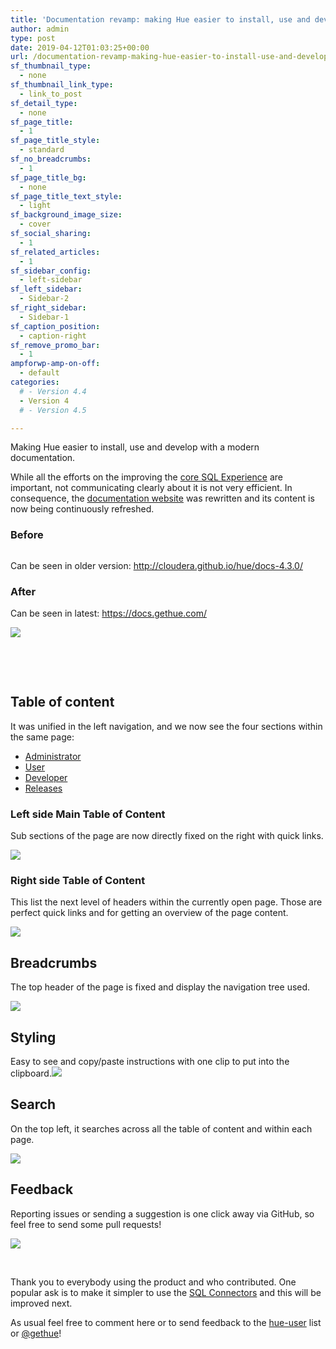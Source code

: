 ```yaml
---
title: 'Documentation revamp: making Hue easier to install, use and develop'
author: admin
type: post
date: 2019-04-12T01:03:25+00:00
url: /documentation-revamp-making-hue-easier-to-install-use-and-develop/
sf_thumbnail_type:
  - none
sf_thumbnail_link_type:
  - link_to_post
sf_detail_type:
  - none
sf_page_title:
  - 1
sf_page_title_style:
  - standard
sf_no_breadcrumbs:
  - 1
sf_page_title_bg:
  - none
sf_page_title_text_style:
  - light
sf_background_image_size:
  - cover
sf_social_sharing:
  - 1
sf_related_articles:
  - 1
sf_sidebar_config:
  - left-sidebar
sf_left_sidebar:
  - Sidebar-2
sf_right_sidebar:
  - Sidebar-1
sf_caption_position:
  - caption-right
sf_remove_promo_bar:
  - 1
ampforwp-amp-on-off:
  - default
categories:
  # - Version 4.4
  - Version 4
  # - Version 4.5

---
```

Making Hue easier to install, use and develop with a modern documentation.

While all the efforts on the improving the [core SQL Experience][1] are important, not communicating clearly about it is not very efficient. In consequence, the [documentation website][2] was rewritten and its content is now being continuously refreshed.

### Before

[<img src="https://cdn.gethue.com/uploads/2019/03/hue_4.3_documentation.png.png" alt="" />][3]

Can be seen in older version: <http://cloudera.github.io/hue/docs-4.3.0/>

### After

Can be seen in latest: <https://docs.gethue.com/>

[<img src="https://cdn.gethue.com/uploads/2019/04/new_hue_doc_4.5.png"/>][4]

&nbsp;

&nbsp;

## Table of content

It was unified in the left navigation, and we now see the four sections within the same page:

  * [Administrator][5]
  * [User][6]
  * [Developer][7]
  * [Releases][8]

### Left side Main Table of Content

Sub sections of the page are now directly fixed on the right with quick links.

[<img src="https://cdn.gethue.com/uploads/2019/03/doc_right_side.png"/>][9]

### Right side Table of Content

This list the next level of headers within the currently open page. Those are perfect quick links and for getting an overview of the page content.

[<img src="https://cdn.gethue.com/uploads/2019/04/doc_right_toc.png"/>][10]

## Breadcrumbs

The top header of the page is fixed and display the navigation tree used.

[<img src="https://cdn.gethue.com/uploads/2019/03/breadcrumbs_docs.png"/>][11]

## Styling

Easy to see and copy/paste instructions with one clip to put into the clipboard.[<img src="https://cdn.gethue.com/uploads/2019/03/docs_copy_clipboard.png"/>][12]

## Search

On the top left, it searches across all the table of content and within each page.

[<img src="https://cdn.gethue.com/uploads/2019/03/docs_search_bar.png"/>][13]

## Feedback

Reporting issues or sending a suggestion is one click away via GitHub, so feel free to send some pull requests!

[<img src="https://cdn.gethue.com/uploads/2019/03/docs_git_edit.png"/>][14]

&nbsp;

Thank you to everybody using the product and who contributed. One popular ask is to make it simpler to use the [SQL Connectors][15] and this will be improved next.

<div class="body-text clearfix">
  <p>
    As usual feel free to comment here or to send feedback to the <a href="http://groups.google.com/a/cloudera.org/group/hue-user">hue-user</a> list or <a href="https://twitter.com/gethue">@gethue</a>!
  </p>
</div>

 [1]: https://gethue.com/additional-sql-improvements-in-hue-4-3/
 [2]: https://docs.gethue.com/
 [3]: https://cdn.gethue.com/uploads/2019/03/hue_4.3_documentation.png.png
 [4]: https://cdn.gethue.com/uploads/2019/04/new_hue_doc_4.5.png
 [5]: https://docs.gethue.com/administrator/
 [6]: https://docs.gethue.com/user/
 [7]: hhttps://docs.gethue.com/developer/
 [8]: https://docs.gethue.com/releases/
 [9]: https://cdn.gethue.com/uploads/2019/03/doc_right_side.png
 [10]: https://cdn.gethue.com/uploads/2019/04/doc_right_toc.png
 [11]: https://cdn.gethue.com/uploads/2019/03/breadcrumbs_docs.png
 [12]: https://cdn.gethue.com/uploads/2019/03/docs_copy_clipboard.png
 [13]: https://cdn.gethue.com/uploads/2019/03/docs_search_bar.png
 [14]: https://cdn.gethue.com/uploads/2019/03/docs_git_edit.png
 [15]: https://docs.gethue.com/administrator/configuration/connectors/#databases
